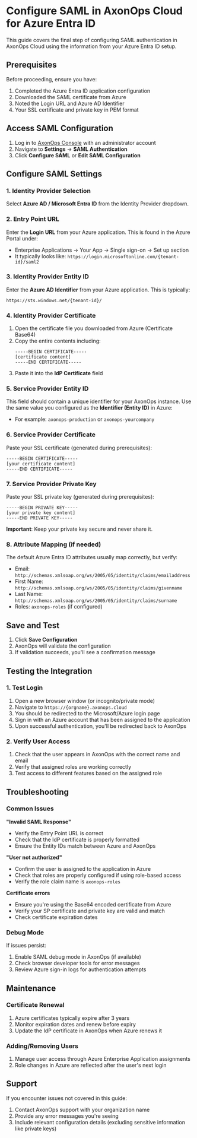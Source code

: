 # Configure SAML in AxonOps Cloud for Azure Entra ID

This guide covers the final step of configuring SAML authentication in AxonOps Cloud using the information from your Azure Entra ID setup.

## Prerequisites

Before proceeding, ensure you have:
1. Completed the Azure Entra ID application configuration
2. Downloaded the SAML certificate from Azure
3. Noted the Login URL and Azure AD Identifier
4. Your SSL certificate and private key in PEM format

## Access SAML Configuration

1. Log in to [AxonOps Console](https://console.axonops.cloud) with an administrator account
2. Navigate to **Settings** → **SAML Authentication**
3. Click **Configure SAML** or **Edit SAML Configuration**

## Configure SAML Settings

### 1. Identity Provider Selection

Select **Azure AD / Microsoft Entra ID** from the Identity Provider dropdown.

### 2. Entry Point URL

Enter the **Login URL** from your Azure application. This is found in the Azure Portal under:
- Enterprise Applications → Your App → Single sign-on → Set up section
- It typically looks like: `https://login.microsoftonline.com/{tenant-id}/saml2`

### 3. Identity Provider Entity ID

Enter the **Azure AD Identifier** from your Azure application. This is typically:
```
https://sts.windows.net/{tenant-id}/
```

### 4. Identity Provider Certificate

1. Open the certificate file you downloaded from Azure (Certificate Base64)
2. Copy the entire contents including:
   ```
   -----BEGIN CERTIFICATE-----
   [certificate content]
   -----END CERTIFICATE-----
   ```
3. Paste it into the **IdP Certificate** field

### 5. Service Provider Entity ID

This field should contain a unique identifier for your AxonOps instance. Use the same value you configured as the **Identifier (Entity ID)** in Azure:
- For example: `axonops-production` or `axonops-yourcompany`

### 6. Service Provider Certificate

Paste your SSL certificate (generated during prerequisites):
```
-----BEGIN CERTIFICATE-----
[your certificate content]
-----END CERTIFICATE-----
```

### 7. Service Provider Private Key

Paste your SSL private key (generated during prerequisites):
```
-----BEGIN PRIVATE KEY-----
[your private key content]
-----END PRIVATE KEY-----
```

**Important**: Keep your private key secure and never share it.

### 8. Attribute Mapping (if needed)

The default Azure Entra ID attributes usually map correctly, but verify:
- Email: `http://schemas.xmlsoap.org/ws/2005/05/identity/claims/emailaddress`
- First Name: `http://schemas.xmlsoap.org/ws/2005/05/identity/claims/givenname`
- Last Name: `http://schemas.xmlsoap.org/ws/2005/05/identity/claims/surname`
- Roles: `axonops-roles` (if configured)

## Save and Test

1. Click **Save Configuration**
2. AxonOps will validate the configuration
3. If validation succeeds, you'll see a confirmation message

## Testing the Integration

### 1. Test Login

1. Open a new browser window (or incognito/private mode)
2. Navigate to `https://{orgname}.axonops.cloud`
3. You should be redirected to the Microsoft/Azure login page
4. Sign in with an Azure account that has been assigned to the application
5. Upon successful authentication, you'll be redirected back to AxonOps

### 2. Verify User Access

1. Check that the user appears in AxonOps with the correct name and email
2. Verify that assigned roles are working correctly
3. Test access to different features based on the assigned role

## Troubleshooting

### Common Issues

**"Invalid SAML Response"**
- Verify the Entry Point URL is correct
- Check that the IdP certificate is properly formatted
- Ensure the Entity IDs match between Azure and AxonOps

**"User not authorized"**
- Confirm the user is assigned to the application in Azure
- Check that roles are properly configured if using role-based access
- Verify the role claim name is `axonops-roles`

**Certificate errors**
- Ensure you're using the Base64 encoded certificate from Azure
- Verify your SP certificate and private key are valid and match
- Check certificate expiration dates

### Debug Mode

If issues persist:
1. Enable SAML debug mode in AxonOps (if available)
2. Check browser developer tools for error messages
3. Review Azure sign-in logs for authentication attempts

## Maintenance

### Certificate Renewal

1. Azure certificates typically expire after 3 years
2. Monitor expiration dates and renew before expiry
3. Update the IdP certificate in AxonOps when Azure renews it

### Adding/Removing Users

1. Manage user access through Azure Enterprise Application assignments
2. Role changes in Azure are reflected after the user's next login

## Support

If you encounter issues not covered in this guide:
1. Contact AxonOps support with your organization name
2. Provide any error messages you're seeing
3. Include relevant configuration details (excluding sensitive information like private keys)